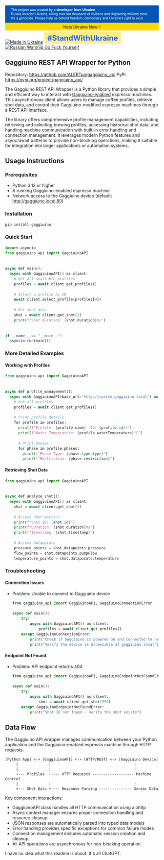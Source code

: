 [![Stand With Ukraine](https://raw.githubusercontent.com/vshymanskyy/StandWithUkraine/main/banner-direct-single.svg)](https://stand-with-ukraine.pp.ua)
[![Made in Ukraine](https://img.shields.io/badge/made_in-Ukraine-ffd700.svg?labelColor=0057b7)](https://stand-with-ukraine.pp.ua)
[![Stand With Ukraine](https://raw.githubusercontent.com/vshymanskyy/StandWithUkraine/main/badges/StandWithUkraine.svg)](https://stand-with-ukraine.pp.ua)
[![Russian Warship Go Fuck Yourself](https://raw.githubusercontent.com/vshymanskyy/StandWithUkraine/main/badges/RussianWarship.svg)](https://stand-with-ukraine.pp.ua)

Gaggiuino REST API Wrapper for Python
---------------------------
Repository: https://github.com/ALERTua/gaggiuino_api
PyPi: https://pypi.org/project/gaggiuino_api/

The Gaggiuino REST API Wrapper is a Python library that provides a simple and efficient way to interact with [Gaggiuino-enabled](https://gaggiuino.github.io/) espresso machines.
This asynchronous client allows users to manage coffee profiles, retrieve shot data, and control their Gaggiuino-modified espresso machines through a REST API interface.

The library offers comprehensive profile management capabilities, including retrieving and selecting brewing profiles,
accessing historical shot data, and handling machine communication with built-in error handling and connection management.
It leverages modern Python features and async/await patterns to provide non-blocking operations, making it suitable for integration into larger applications or automation systems.

## Usage Instructions
### Prerequisites
- Python 3.13 or higher
- A running Gaggiuino-enabled espresso machine
- Network access to the Gaggiuino device (default: http://gaggiuino.local:80)

### Installation
```bash
pip install gaggiuino
```

### Quick Start

```python
import asyncio
from gaggiuino_api import GaggiuinoAPI


async def main():
  async with GaggiuinoAPI() as client:
    # Get all available profiles
    profiles = await client.get_profiles()

    # Select a profile by ID
    await client.select_profile(profiles[0])

    # Get shot data
    shot = await client.get_shot(1)
    print(f"Shot duration: {shot.duration}ms")


if __name__ == "__main__":
  asyncio.run(main())
```

### More Detailed Examples
#### Working with Profiles

```python
from gaggiuino_api import GaggiuinoAPI


async def profile_management():
  async with GaggiuinoAPI(base_url="http://custom.gaggiuino.local") as client:
    # Get all profiles
    profiles = await client.get_profiles()

    # Print profile details
    for profile in profiles:
      print(f"Profile: {profile.name} (ID: {profile.id})")
      print(f"Water Temperature: {profile.waterTemperature}°C")

      # Print phases
      for phase in profile.phases:
        print(f"Phase Type: {phase.type.type}")
        print(f"Restriction: {phase.restriction}")
```

#### Retrieving Shot Data

```python
from gaggiuino_api import GaggiuinoAPI


async def analyze_shot():
  async with GaggiuinoAPI() as client:
    shot = await client.get_shot(1)

    # Access shot metrics
    print(f"Shot ID: {shot.id}")
    print(f"Duration: {shot.duration}ms")
    print(f"Timestamp: {shot.timestamp}")

    # Access datapoints
    pressure_points = shot.datapoints.pressure
    flow_points = shot.datapoints.pumpFlow
    temperature_points = shot.datapoints.temperature
```

### Troubleshooting
#### Connection Issues
- Problem: Unable to connect to Gaggiuino device
  ```python
  from gaggiuino_api import GaggiuinoAPI, GaggiuinoConnectionError

  async def main():
      try:
          async with GaggiuinoAPI() as client:
              profiles = await client.get_profiles()
      except GaggiuinoConnectionError:
          print("Check if Gaggiuino is powered on and connected to network")
          print("Verify the device is accessible at gaggiuino.local")
  ```

#### Endpoint Not Found
- Problem: API endpoint returns 404
  ```python
  from gaggiuino_api import GaggiuinoAPI, GaggiuinoEndpointNotFoundError

  async def main():
      try:
          async with GaggiuinoAPI() as client:
              shot = await client.get_shot(999)
      except GaggiuinoEndpointNotFoundError:
          print("Shot ID not found - verify the shot exists")
  ```

## Data Flow
The Gaggiuino API wrapper manages communication between your Python application and the Gaggiuino-enabled espresso machine through HTTP requests.

```ascii
[Python App] <-> [GaggiuinoAPI] <-> [HTTP/REST] <-> [Gaggiuino Device]
     |              |                                      |
     |              |                                      |
     +--- Profiles  +---- HTTP Requests ------------------- Machine Control
     |              |                                      |
     +--- Shot Data +---- Response Parsing --------------- Sensor Data
```

Key component interactions:
- GaggiuinoAPI class handles all HTTP communication using aiohttp
- Async context manager ensures proper connection handling and resource cleanup
- JSON responses are automatically parsed into typed data models
- Error handling provides specific exceptions for common failure modes
- Connection management includes automatic session creation and cleanup
- All API operations are asynchronous for non-blocking operation


I have no idea what this readme is about. It's all ChatGPT.
